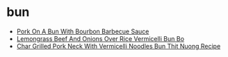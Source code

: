 # bun

 * [Pork On A Bun With Bourbon Barbecue Sauce](index/p/pork-on-a-bun-with-bourbon-barbecue-sauce-104032.json)
 * [Lemongrass Beef And Onions Over Rice Vermicelli Bun Bo](index/l/lemongrass-beef-and-onions-over-rice-vermicelli-bun-bo.json)
 * [Char Grilled Pork Neck With Vermicelli Noodles Bun Thit Nuong Recipe](index/c/char-grilled-pork-neck-with-vermicelli-noodles-bun-thit-nuong-recipe.json)
